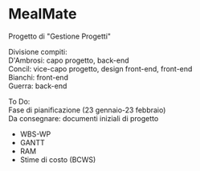 # MealMate
Progetto di "Gestione Progetti"<br/>

Divisione compiti:<br/>
D'Ambrosi: capo progetto, back-end<br/>
Concil: vice-capo progetto, design front-end, front-end<br/>
Bianchi: front-end<br/>
Guerra: back-end<br/>

To Do:<br/>
Fase di pianificazione (23 gennaio-23 febbraio) <br/>
Da consegnare: documenti iniziali di progetto<br/>
* WBS-WP
* GANTT
* RAM
* Stime di costo (BCWS)

